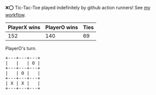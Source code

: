 :x::o: Tic-Tac-Toe played indefinitely by github action runners! See [my workflow](.github/workflows/play.yaml).

|PlayerX wins|PlayerO wins|Ties|
|-|-|-|
|152|140|69|

PlayerO's turn.

<pre>
+---+---+---+
|   |   | O |
+---+---+---+
|   | O |   |
+---+---+---+
| X | X |   |
+---+---+---+
</pre>